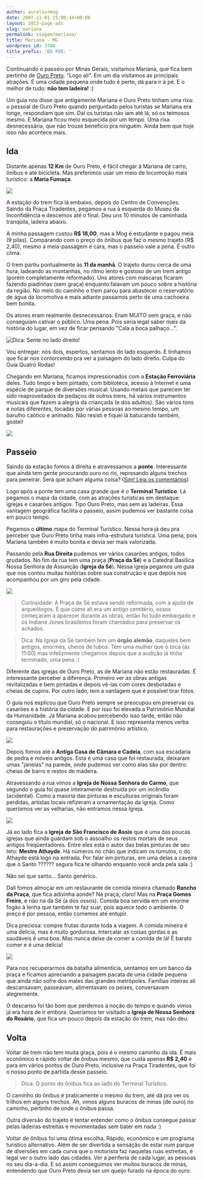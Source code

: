 ```yaml
---
author: aurelio+mog
date: 2007-11-01 15:00:44+00:00
layout: 2013-page-ads
slug: mariana
permalink: viagem/mariana/
title: Mariana - MG
wordpress_id: 3748
title_prefix: 'EU FUI: '
---
```


Continuando o passeio por Minas Gerais, visitamos Mariana, que fica bem pertinho de [Ouro Preto](http://aurelio.net/viagem/ouro-preto/). "Logo ali". Em um dia visitamos as principais atrações. É uma cidade pequena onde tudo é perto, dá para ir à pé. E o melhor de tudo: **não tem ladeira!** :)

<div class="mog">
Um guia nos disse que antigamente Mariana e Ouro Preto tinham uma rixa: o pessoal de Ouro Preto quando perguntado pelos turistas se Mariana era longe, respondiam que sim. Daí os turistas não iam até lá, só os teimosos mesmo. E Mariana ficou meio esquecida por um tempo. Uma rixa desnecessária, que não trouxe benefício pra ninguém. Ainda bem que hoje isso não acontece mais.
</div>

## Ida

Distante apenas **12 Km** de Ouro Preto, é fácil chegar à Mariana de carro, ônibus e até bicicleta. Mas preferimos usar um meio de locomoção mais turístico: a **Maria Fumaça**.

![](http://aurelio.net/img/viagem/mariana/locomotiva.jpg)

A estação do trem fica lá embaixo, depois do Centro de Convenções. Saindo da Praça Tiradentes, pegamos a rua à esquerda do Museu da Inconfidência e descemos até o final. Deu uns 10 minutos de caminhada tranqüila, ladeira abaixo.

A minha passagem custou **R$ 18,00**, mas a Mog é estudante e pagou meia (9 pilas). Comparando com o preço do ônibus que faz o mesmo trajeto (R$ 2,40), mesmo a meia-passagem é cara, mas o passeio vale a pena. É outro clima.

O trem partiu pontualmente às **11 da manhã**. O trajeto durou cerca de uma hora, ladeando as montanhas, no ritmo lento e gostoso de um trem antigo (porém completamente reformado). Uns atores com máscaras ficaram fazendo piadinhas (sem graça) enquanto falavam um pouco sobre a história da região. No meio do caminho o trem parou para abastecer o reservatório de água da locomotiva e mais adiante passamos perto de uma cachoeira bem bonita.

<div class="mog">
Os atores eram realmente desnecessários. Eram MUITO sem graça, e não conseguiam cativar o público. Uma pena. Pois seria legal saber mais da história do lugar, em vez de ficar pensando "Cala a boca palhaço...".
</div>

![Dica: Sente no lado direito!](http://aurelio.net/img/viagem/mariana/trem.jpg)

<div class="mog">
Vou entregar: nós dois, espertos, sentamos do lado esquerdo. E tínhamos que ficar nos contorcendo pra ver a paisagem do lado direito. Culpa do Guia Quatro Rodas!
</div>

Chegando em Mariana, ficamos impressionados com a **Estação Ferroviária** deles. Tudo limpo e bem pintado, com biblioteca, acesso à Internet e uma espécie de parque de diversões musical. Usando metais que parecem ter sido reaproveitados de pedaços de outros trens, há vários instrumentos musicais que fazem a alegria da criançada (e dos adultos). São vários tons e notas diferentes, tocadas por várias pessoas ao mesmo tempo, um barulho caótico e animado. Não resisti e fiquei lá batucando também, gostei!

![](http://aurelio.net/img/viagem/mariana/musical.jpg)


## Passeio

Saindo da estação fomos à direita e atravessamos a **ponte**. Interessante que ainda tem gente procurando ouro no rio, represando alguns trechos para peneirar. Será que acham alguma coisa? ([Sim! Leia os comentários](http://aurelio.net/viagem/mariana/#comments))

Logo após a ponte tem uma casa grande que é o **Terminal Turístico**. Lá pegamos o mapa da cidade, com as atrações turísticas em destaque: igrejas e casarões antigos. Tipo Ouro Preto, mas sem as ladeiras. Essa vantagem geográfica facilita o passeio, assim pudemos ver bastante coisa em pouco tempo.

<div class="mog">
Pegamos o <strong>último</strong> mapa do Terminal Turístico. Nessa hora já deu pra perceber que Ouro Preto tinha mais infra-estrutura turística. Uma pena, pois Mariana também é muito bonita e devia ser mais valorizada.
</div>

Passando pela **Rua Direita** pudemos ver vários casarões antigos, todos grudados. No fim da rua tem uma praça (**Praça da Sé**) e a Catedral Basílica Nossa Senhora da Assunção (**Igreja da Sé**). Nessa igreja pegamos um guia que nos contou muitas histórias sobre sua construção e que depois nos acompanhou por um giro pela cidade.

![](http://aurelio.net/img/viagem/mariana/direita.jpg)

> Curiosidade: A Praça da Sé estava sendo reformada, com a ajuda de arqueólogos. É que como ali era um antigo cemitério, ossos começaram a aparecer durante as obras, então foi tudo embargado e os Indiana Jones brasileiros foram chamados para preservar os achados.

> Dica: Na Igreja da Sé também tem um **órgão alemão**, daqueles bem antigos, enormes, cheios de tubos. Tem uma mulher que o toca (às 11:00) mas infelizmente chegamos depois que a audição já tinha terminado, uma pena :(

Diferente das igrejas de Ouro Preto, as de Mariana não estão restauradas. É interessante perceber a diferença. Primeiro ver as obras antigas revitalizadas e bem pintadas e depois vê-las com cores desbotadas e cheias de cupins. Por outro lado, tem a vantagem que é possível tirar fotos.

<div class="mog">
O guia nos explicou que Ouro Preto sempre se preocupou em preservar os casarões e a história da cidade. E por isso foi elevada a Patrimônio Mundial da Humanidade. Já Mariana acabou percebendo isso tarde, então não conseguiu o título mundial, só o nacional. E isso representa menos verba para restaurações e preservação do patrimônio artístico.
</div>

![](http://aurelio.net/img/viagem/mariana/altar.jpg)

Depois fomos até a **Antiga Casa de Câmara e Cadeia**, com sua escadaria de pedra e móveis antigos. Esta é uma casa que foi restaurada, deixaram umas "janelas" na parede, onde pudemos ver como elas são por dentro: cheias de barro e restos de madeira.

Atravessando a rua vimos a **Igreja de Nossa Senhora do Carmo**, que segundo o guia foi quase inteiramente destruída por um incêndio (acidental). Como a maioria das pinturas e esculturas originais foram perdidas, artistas locais refizeram a ornamentação da igreja. Como queríamos ver as velharias, não entramos nessa igreja.

![](http://aurelio.net/img/viagem/mariana/igrejas.jpg)

Já ao lado fica a **Igreja de São Francisco de Assis** que é uma das poucas igrejas que ainda guardam sob o assoalho os restos mortais de seus antigos freqüentadores. Entre eles está o autor das belas pinturas de seu teto: **Mestre Athayde**. Há números no chão que indicam os túmulos, o do Athayde está logo na entrada. Por falar em pinturas, em uma delas a caveira que o Santo ?????? segura fica te olhando enquanto você anda pela sala :)

<div class="mog">
Não sei que santo... Santo genérico.
</div>

Dali fomos almoçar em um restaurante de comida mineira chamado **Rancho da Praça**, que fica adivinha aonde? Na praça, claro! Mas na **Praça Gomes Freire**, e não na da Sé (a dos ossos). Comida boa servida em um enorme fogão à lenha que também te faz suar, pois aquece todo o ambiente. O preço é por pessoa, então comemos até entupir.

<div class="mog">
Dica preciosa: compre frutas durante toda a viagem. A comida mineira é uma delícia, mas é muito gordurosa. Intercalar as coisas gordas e as saudáveis é uma boa. Mas nunca deixe de comer a comida de lá! É barato comer e é uma delícia!
</div>

![](http://aurelio.net/img/viagem/mariana/almoco.jpg)

Para nos recuperarmos da batalha alimentícia, sentamos em um banco da praça e ficamos apreciando a paisagem pacata de uma cidade pequena que ainda não sofre dos males das grandes metrópoles. Famílias inteiras ali descansavam, passeavam, alimentavam os peixes, conversavam alegremente.

O descanso foi tão bom que perdemos a noção do tempo e quando vimos já era hora de ir embora. Queríamos ter visitado a **Igreja de Nossa Senhora do Rosário**, que fica um pouco depois da estação do trem, mas não deu.


## Volta

Voltar de trem não tem muita graça, pois é o mesmo caminho da ida. É mais econômico e rápido voltar de ônibus mesmo, que custa apenas **R$ 2,40** e para em vários pontos de Ouro Preto, inclusive na Praça Tiradentes, que foi o nosso ponto de partida desse passeio.

> Dica: O ponto do ônibus fica ao lado do Terminal Turístico.

O caminho do ônibus é praticamente o mesmo do trem, até dá pra ver os trilhos em alguns trechos. Ah, vimos alguns buracos de minas (de ouro) no caminho, pertinho de onde o ônibus passa.

Outra diversão do trajeto é tentar entender como o ônibus consegue passar pelas ladeiras estreitas e movimentadas sem bater em nada :)

<div class="mog">
Voltar de ônibus foi uma ótima escolha. Rápido, econômico e um programa turístico alternativo. Além de ser divertida a sensação de estar num parque de diversões em cada curva que o motorista faz naquelas ruas estreitas, é legal ver o outro lado das cidades. Ver a periferia de cada lugar, as pessoas no seu dia-a-dia. E só assim conseguimos ver muitos buracos de minas, entendendo que Ouro Preto devia ser um queijo furado na época do ouro.
</div>
